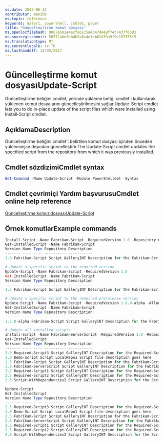 ```yaml
---
ms.date: 2017-06-12
contributor: manikb
ms.topic: reference
keywords: Galeri, powershell, cmdlet, psget
title: "Güncelleştirme komut dosyası"
ms.openlocfilehash: 8067a502e4ecfa61c5a4347d4e9f74c7437f6502
ms.sourcegitcommit: 58371abe9db4b9a0e4e1eb82d39a9f9e187355f9
ms.translationtype: MT
ms.contentlocale: tr-TR
ms.lasthandoff: 12/05/2017
---
```

# <a name="update-script"></a><span data-ttu-id="7f9c8-103">Güncelleştirme komut dosyası</span><span class="sxs-lookup"><span data-stu-id="7f9c8-103">Update-Script</span></span>

<span data-ttu-id="7f9c8-104">Güncelleştirme betiğini cmdlet, yerinde yükleme betiği cmdlet'i kullanılarak yüklenen komut dosyalarını güncelleştirilmesini sağlar.</span><span class="sxs-lookup"><span data-stu-id="7f9c8-104">Update-Script cmdlet lets you to do in-place update of the script files which were installed using Install-Script cmdlet.</span></span>

## <a name="description"></a><span data-ttu-id="7f9c8-105">Açıklama</span><span class="sxs-lookup"><span data-stu-id="7f9c8-105">Description</span></span>

<span data-ttu-id="7f9c8-106">Güncelleştirme betiğini cmdlet'i belirtilen komut dosyası içinden önceden yüklenmişse depodan güncelleştirir.</span><span class="sxs-lookup"><span data-stu-id="7f9c8-106">The Update-Script cmdlet updates the specified script from the repository from which it was previously installed.</span></span>

## <a name="cmdlet-syntax"></a><span data-ttu-id="7f9c8-107">Cmdlet sözdizimi</span><span class="sxs-lookup"><span data-stu-id="7f9c8-107">Cmdlet syntax</span></span>

```powershell
Get-Command -Name Update-Script -Module PowerShellGet -Syntax
```
## <a name="cmdlet-online-help-reference"></a><span data-ttu-id="7f9c8-108">Cmdlet çevrimiçi Yardım başvurusu</span><span class="sxs-lookup"><span data-stu-id="7f9c8-108">Cmdlet online help reference</span></span>

[<span data-ttu-id="7f9c8-109">Güncelleştirme komut dosyası</span><span class="sxs-lookup"><span data-stu-id="7f9c8-109">Update-Script</span></span>](http://go.microsoft.com/fwlink/?LinkId=619787)

## <a name="example-commands"></a><span data-ttu-id="7f9c8-110">Örnek komutlar</span><span class="sxs-lookup"><span data-stu-id="7f9c8-110">Example commands</span></span>
```powershell
Install-Script -Name Fabrikam-Script -RequiredVersion 1.0 -Repository GalleryINT -Scope
Get-InstalledScript -Name Fabrikam-Script
Version Name Type Repository Description
------- ---- ---- ---------- -----------
1.0 Fabrikam-Script Script GalleryINT Description for the Fabrikam-Script script

# Update a specific script to the required version
Update-Script -Name Fabrikam-Script -RequiredVersion 1.5
Get-InstalledScript -Name Fabrikam-Script
Version Name Type Repository Description
------- ---- ---- ---------- -----------
1.5 Fabrikam-Script Script GalleryINT Description for the Fabrikam-Script script

# Update a specific script to the required prerelease version
Update-Script -Name Fabrikam-Script -RequiredVersion 1.5.0-alpha -AllowPrerelease
Get-InstalledScript -Name Fabrikam-Script
Version Name Type Repository Description
------- ---- ---- ---------- -----------
1.5.0-alpha Fabrikam-Script Script GalleryINT Description for the Fabrikam-Script script

# Update all installed scripts
Install-Script -Name Fabrikam-ServerScript -RequiredVersion 1.0 -Repository GalleryINT -Scope CurrentUser
Get-InstalledScript
Version Name Type Repository Description
------- ---- ---- ---------- -----------
2.0 Required-Script3 Script GalleryINT Description for the Required-Script3 script
1.0 Demo-Script Script LocalRepo1 Script file description goes here
1.5 Fabrikam-Script Script GalleryINT Description for the Fabrikam-Script script
1.0 Fabrikam-ServerScript Script GalleryINT Description for the Fabrikam-ServerScript script
2.5 Required-Script1 Script GalleryINT Description for the Required-Script1 script
2.5 Required-Script2 Script GalleryINT Description for the Required-Script2 script
2.0 Script-WithDependencies2 Script GalleryINT Description for the Script-WithDependencies2 script

Update-Script
Get-InstalledScript
Version Name Type Repository Description
------- ---- ---- ---------- -----------
2.5 Required-Script3 Script GalleryINT Description for the Required-Script3 script
1.0 Demo-Script Script LocalRepo1 Script file description goes here
2.5 Fabrikam-Script Script GalleryINT Description for the Fabrikam-Script script
2.5 Fabrikam-ServerScript Script GalleryINT Description for the Fabrikam-ServerScript script
2.5 Required-Script1 Script GalleryINT Description for the Required-Script1 script
2.5 Required-Script2 Script GalleryINT Description for the Required-Script2 script
2.0 Script-WithDependencies2 Script GalleryINT Description for the Script-WithDependencies2 script
```

